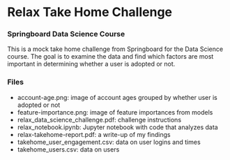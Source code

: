 # __Relax Take Home Challenge__

### Springboard Data Science Course

This is a mock take home challenge from Springboard for the Data Science course. The goal is to examine the data and find which factors are most important in determining whether a user is adopted or not.

### __Files__

- account-age.png: image of account ages grouped by whether user is adopted or not
- feature-importance.png: image of feature importances from models
- relax_data_science_challenge.pdf: challenge instructions
- relax_notebook.ipynb: Jupyter notebook with code that analyzes data
- relax-takehome-report.pdf: a write-up of my findings
- takehome_user_engagement.csv: data on user logins and times
- takehome_users.csv: data on users
